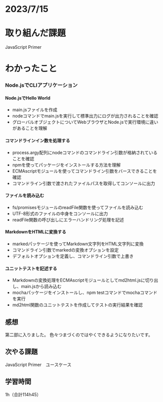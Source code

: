 # 2023/7/15
# 取り組んだ課題
JavaScript Primer

# わかったこと

### Node.jsでCLIアプリケーション
#### Node.jsでHello World
- main.jsファイルを作成
- nodeコマンドでmain.jsを実行して標準出力にログが出力されることを確認
- グローバルオブジェクトについてWebブラウザとNode.jsで実行環境に違いがあることを理解
#### コマンドラインイン数を処理する
- process.argy配列にnodeコマンドのコマンドライン引数が格納されていることを確認
- npmを使ってパッケージをインストールする方法を理解
- ECMAscriptモジュールを使ってコマンドライン引数をバースできることを確認
- コマンドライン引数で渡されたファイルパスを取得してコンソールに出力
#### ファイルを読み込む
- fs/promisesモジュールのreadFile関数を使ってファイルを読み込む
- UTF-8形式のファイルの中身をコンソールに出力
- readFile関数の呼び出しにエラーハンドリング処理を記述
#### MarkdownをHTMLに変換する
- markedパッケージを使ってMarkdown文字列をHTML文字列に変換
- コマンドライン引数でmarkedの変換オプションを設定
- デフォルトオプションを定義し、コマンドライン引数で上書き
#### ユニットテストを記述する
- Markdownの変換処理をECMAscriptモジュールとしてmd2html.jsに切り出し、main.jsから読み込む
- mochaパッケージをインストールし、npm testコマンドでmochaコマンドを実行
- md2html関数のユニットテストを作成してテストの実行結果を確認



## 感想
第二部に入りました。
色々つまづくのではやくできるようになりたいです。

## 次やる課題
JavaScript Primer　ユースケース

## 学習時間
1h（合計114h45）
